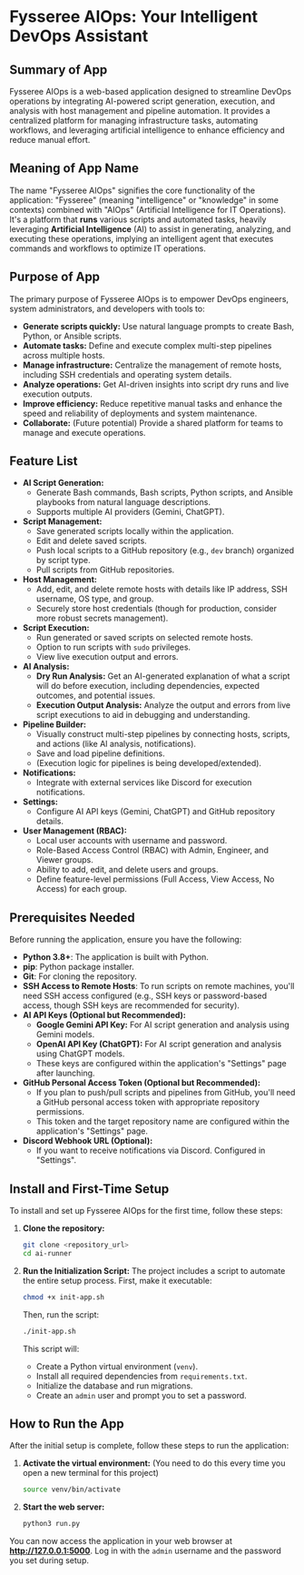 # Fysseree AIOps: Your Intelligent DevOps Assistant

## Summary of App

Fysseree AIOps is a web-based application designed to streamline DevOps operations by integrating AI-powered script generation, execution, and analysis with host management and pipeline automation. It provides a centralized platform for managing infrastructure tasks, automating workflows, and leveraging artificial intelligence to enhance efficiency and reduce manual effort.

## Meaning of App Name

The name "Fysseree AIOps" signifies the core functionality of the application: "Fysseree" (meaning "intelligence" or "knowledge" in some contexts) combined with "AIOps" (Artificial Intelligence for IT Operations). It's a platform that **runs** various scripts and automated tasks, heavily leveraging **Artificial Intelligence** (AI) to assist in generating, analyzing, and executing these operations, implying an intelligent agent that executes commands and workflows to optimize IT operations.

## Purpose of App

The primary purpose of Fysseree AIOps is to empower DevOps engineers, system administrators, and developers with tools to:

-   **Generate scripts quickly:** Use natural language prompts to create Bash, Python, or Ansible scripts.
-   **Automate tasks:** Define and execute complex multi-step pipelines across multiple hosts.
-   **Manage infrastructure:** Centralize the management of remote hosts, including SSH credentials and operating system details.
-   **Analyze operations:** Get AI-driven insights into script dry runs and live execution outputs.
-   **Improve efficiency:** Reduce repetitive manual tasks and enhance the speed and reliability of deployments and system maintenance.
-   **Collaborate:** (Future potential) Provide a shared platform for teams to manage and execute operations.

## Feature List

-   **AI Script Generation:**
    -   Generate Bash commands, Bash scripts, Python scripts, and Ansible playbooks from natural language descriptions.
    -   Supports multiple AI providers (Gemini, ChatGPT).
-   **Script Management:**
    -   Save generated scripts locally within the application.
    -   Edit and delete saved scripts.
    -   Push local scripts to a GitHub repository (e.g., `dev` branch) organized by script type.
    -   Pull scripts from GitHub repositories.
-   **Host Management:**
    -   Add, edit, and delete remote hosts with details like IP address, SSH username, OS type, and group.
    -   Securely store host credentials (though for production, consider more robust secrets management).
-   **Script Execution:**
    -   Run generated or saved scripts on selected remote hosts.
    -   Option to run scripts with `sudo` privileges.
    -   View live execution output and errors.
-   **AI Analysis:**
    -   **Dry Run Analysis:** Get an AI-generated explanation of what a script will do before execution, including dependencies, expected outcomes, and potential issues.
    -   **Execution Output Analysis:** Analyze the output and errors from live script executions to aid in debugging and understanding.
-   **Pipeline Builder:**
    -   Visually construct multi-step pipelines by connecting hosts, scripts, and actions (like AI analysis, notifications).
    -   Save and load pipeline definitions.
    -   (Execution logic for pipelines is being developed/extended).
-   **Notifications:**
    -   Integrate with external services like Discord for execution notifications.
-   **Settings:**
    -   Configure AI API keys (Gemini, ChatGPT) and GitHub repository details.
-   **User Management (RBAC):**
    -   Local user accounts with username and password.
    -   Role-Based Access Control (RBAC) with Admin, Engineer, and Viewer groups.
    -   Ability to add, edit, and delete users and groups.
    -   Define feature-level permissions (Full Access, View Access, No Access) for each group.

## Prerequisites Needed

Before running the application, ensure you have the following:

-   **Python 3.8+**: The application is built with Python.
-   **pip**: Python package installer.
-   **Git**: For cloning the repository.
-   **SSH Access to Remote Hosts**: To run scripts on remote machines, you'll need SSH access configured (e.g., SSH keys or password-based access, though SSH keys are recommended for security).
-   **AI API Keys (Optional but Recommended):**
    -   **Google Gemini API Key:** For AI script generation and analysis using Gemini models.
    -   **OpenAI API Key (ChatGPT):** For AI script generation and analysis using ChatGPT models.
    -   These keys are configured within the application's "Settings" page after launching.
-   **GitHub Personal Access Token (Optional but Recommended):**
    -   If you plan to push/pull scripts and pipelines from GitHub, you'll need a GitHub personal access token with appropriate repository permissions.
    -   This token and the target repository name are configured within the application's "Settings" page.
-   **Discord Webhook URL (Optional):**
    -   If you want to receive notifications via Discord. Configured in "Settings".

## Install and First-Time Setup

To install and set up Fysseree AIOps for the first time, follow these steps:

1.  **Clone the repository:**
    ```bash
    git clone <repository_url>
    cd ai-runner
    ```

2.  **Run the Initialization Script:**
    The project includes a script to automate the entire setup process. First, make it executable:
    ```bash
    chmod +x init-app.sh
    ```
    Then, run the script:
    ```bash
    ./init-app.sh
    ```
    This script will:
    - Create a Python virtual environment (`venv`).
    - Install all required dependencies from `requirements.txt`.
    - Initialize the database and run migrations.
    - Create an `admin` user and prompt you to set a password.

## How to Run the App

After the initial setup is complete, follow these steps to run the application:

1.  **Activate the virtual environment:**
    (You need to do this every time you open a new terminal for this project)
    ```bash
    source venv/bin/activate
    ```

2.  **Start the web server:**
    ```bash
    python3 run.py
    ```

You can now access the application in your web browser at **http://127.0.0.1:5000**. Log in with the `admin` username and the password you set during setup.

